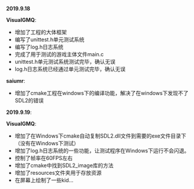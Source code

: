 **2019.9.18**

**VisualGMQ**:

* 增加了工程的大体框架
* 编写了unittest.h单元测试系统
* 编写了log.h日志系统
* 完成了用于测试的游戏主体文件main.c
* unittest.h单元测试系统测试完毕，确认无误
* log.h日志系统已经通过单元测试完毕，确认无误

**saiumr**:
* 增加了cmake工程在windows下的编译功能，解决了在windows下发现不了SDL2的错误

**2019.9.19**:

**VisualGMQ**:

* 增加了在Windows下cmake自动复制SDL2.dll文件到需要的exe文件目录下（没有在Windows下测试）
* 增加了log.h日志系统的一些功能，让测试程序在Windows下运行不会闪退。
* 控制了帧率在60FPS左右
* 增加了cmake中找到SDL2_image库的方法
* 增加了resources文件夹用于存放资源
* 在屏幕上绘制了一些kid...